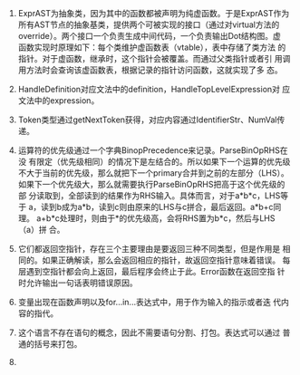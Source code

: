 1. ExprAST为抽象类，因为其中的函数都被声明为纯虚函数。于是ExprAST作为
   所有AST节点的抽象基类，提供两个可被实现的接口（通过对virtual方法的
   override）。两个接口一个负责生成中间代码，一个负责输出Dot结构图。虚
   函数实现时原理如下：每个类维护虚函数表（vtable），表中存储了类方法
   的指针。对于虚函数，继承时，这个指针会被覆盖。而通过父类指针或者引
   用调用方法时会查询该虚函数表，根据记录的指针访问函数，这就实现了多
   态。
   
2. HandleDefinition对应文法中的definition，HandleTopLevelExpression对
   应文法中的expression。

3. Token类型通过getNextToken获得，对应内容通过IdentifierStr、NumVal传
   递。

4. 运算符的优先级通过一个字典BinopPrecedence来记录。ParseBinOpRHS在没
   有限定（优先级相同）的情况下是左结合的。所以如果下一个运算的优先级
   不大于当前的优先级，那么就把下一个primary合并到之前的左部分（LHS）。
   如果下一个优先级大，那么就需要执行ParseBinOpRHS把高于这个优先级的部
   分读取到，全部读到的结果作为RHS输入。具体而言，对于a\*b\*c，LHS等于
   a，读到b成为a\*b，读到c则由原来的LHS与c拼合，最后返回。a\*b+c同理。
   a+b\*c处理时，则由于\*的优先级高，会将RHS置为b\*c，然后与LHS（a）拼
   合。

5. 它们都返回空指针，存在三个主要理由是要返回三种不同类型，但是作用是
   相同的。如果正确解读，那么会返回相应的指针，故返回空指针意味着错误。
   每层遇到空指针都会向上返回，最后程序会终止于此。Error函数在返回空指
   针时允许输出一句话表明错误原因。

6. 变量出现在函数声明以及for...in...表达式中，用于作为输入的指示或者迭
   代内容的指代。

7. 这个语言不存在语句的概念，因此不需要语句分割、打包。表达式可以通过
   普通的括号来打包。

8. 
